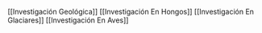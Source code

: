 [[Investigación Geológica]]
[[Investigación En Hongos]]
[[Investigación En Glaciares]]
[[Investigación En Aves]]

